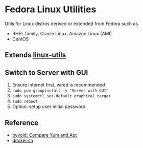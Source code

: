 # Fedora Linux Utilities
Utils for Linux distros derived or extended from Fedora such as
- RHEL family, Oracle Linux, Amazon Linux (AMI)
- CentOS

## Extends [linux-utils](https://github.com/davidkhala/linux-utils)

## Switch to Server with GUI
1. Ensure Internet first, wired is recommended
1. `sudo yum groupinstall -y "Server with GUI"`
1. `sudo systemctl set-default graphical.target`
1. `sudo reboot`
1. Option: setup user initial password 
## Reference
- [byvoid: Compare Yum and Apt](https://byvoid.com/zht/blog/yum-apt-cmp/)
- [docker.sh](https://github.com/davidkhala/linux-utils/blob/main/docker.sh)

